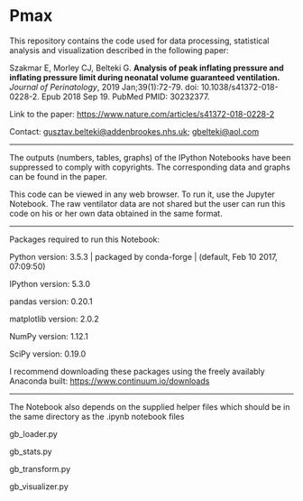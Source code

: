 # Pmax

This repository contains the code used for data processing, statistical analysis and
visualization described in the following paper:

Szakmar E, Morley CJ, Belteki G. **Analysis of peak inflating pressure and
inflating pressure limit during neonatal volume guaranteed ventilation.** _Journal
of Perinatology_, 2019 Jan;39(1):72-79. doi: 10.1038/s41372-018-0228-2. Epub 2018 Sep
19. PubMed PMID: 30232377.

Link to the paper: https://www.nature.com/articles/s41372-018-0228-2

Contact: gusztav.belteki@addenbrookes.nhs.uk; gbelteki@aol.com

____


The outputs (numbers, tables, graphs) of the IPython Notebooks have been suppressed
to comply with copyrights. The corresponding data and graphs can be found in the paper.

This code can be viewed in any web browser. To run it, use the Jupyter Notebook.
The raw ventilator data are not shared but the user can run this code on his or her 
own data obtained in the same format. 

____

Packages required to run this Notebook:

Python version: 3.5.3 | packaged by conda-forge | (default, Feb 10 2017, 07:09:50)

IPython version: 5.3.0

pandas version: 0.20.1

matplotlib version: 2.0.2

NumPy version: 1.12.1

SciPy version: 0.19.0

I recommend downloading these packages using the freely availably Anaconda built: https://www.continuum.io/downloads

____

The Notebook also depends on the supplied helper files which should be in the same
directory as the .ipynb notebook files

gb_loader.py

gb_stats.py

gb_transform.py

gb_visualizer.py

